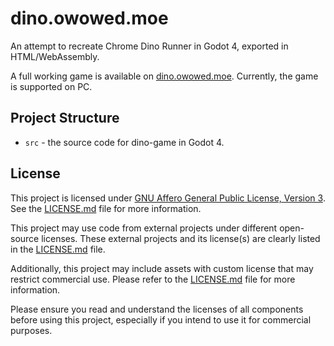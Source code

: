 # dino.owowed.moe

An attempt to recreate Chrome Dino Runner in Godot 4, exported in HTML/WebAssembly.

A full working game is available on [dino.owowed.moe](https://dino.owowed.moe/). Currently, the game is supported on PC.

## Project Structure

- `src` - the source code for dino-game in Godot 4.

## License

This project is licensed under [GNU Affero General Public License, Version 3](LICENSE.AGPL3). See the [LICENSE.md][lmd] file for more information.

This project may use code from external projects under different open-source licenses. These external projects and its license(s) are clearly listed in the [LICENSE.md][lmd] file.

Additionally, this project may include assets with custom license that may restrict commercial use. Please refer to the [LICENSE.md][lmd] file for more information. 

Please ensure you read and understand the licenses of all components before using this project, especially if you intend to use it for commercial purposes.

[lmd]: ./LICENSE.md